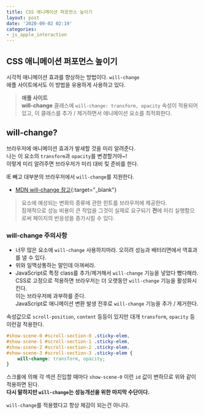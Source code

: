 ```yaml
---
title: CSS 애니메이션 퍼포먼스 높이기
layout: post
date: '2020-09-02 02:19'
categories:
- js_apple_interaction
---
```


## CSS 애니메이션 퍼포먼스 높이기

시각적 애니메이션 효과를 향상하는 방법이다. `will-change`  
애플 사이트에서도 이 방법을 유용하게 사용하고 있다.  

>**애플 사이트**  
>**will-change** 클래스에 `will-change: transform, opacity` 속성이 적용되어 있고, 
>이 클래스를 추가 / 제거하면서 애니메이션 요소를 최적화한다.

## will-change?

브라우저에 애니메이션 효과가 발새할 것을 미리 알려준다.  
나는 이 요소의 `transform`과 `opacity`를 변경할거야~!  
이렇게 미리 알려주면 브라우저가 미리 대비 킻 준비를 한다.

IE 빼고 대부분의 브라우저에서 `will-change`를 지원한다.  

* [MDN will-change 참고](https://developer.mozilla.org/ko/docs/Web/CSS/will-change){:target="_blank"}

>요소에 예상되는 변화의 종류에 관한 힌트를 브라우저에 제공한다.  
>잠재적으로 성능 비용이 큰 작업을 그것이 실제로 요구되기 **전**에 미리 실행함으로써 페이지의 반응성을 증가시킬 수 있다.

### will-change 주의사항

* 너무 많은 요소에 `will-change` 사용하지마라. 오히려 성능과 배터리면에서 역효과를 낼 수 있다.
* 위와 일맥상통하는 말인데 아껴써라.
* JavaScript로 특정 class를 추가/제거해서 `will-change` 기능을 넣었다 뺐다해라.  
  CSS로 고정으로 적용하면 브라우저는 더 오랫동안 `will-change` 기능을 활성화시킨다.  
  이는 브라우저에 과부하를 준다.  
  JavaScript로 애니메이션 변환 발생 전후로 `will-change` 기능을 추가 / 제거한다.
  
속성값으로 `scroll-position`, `content` 등등이 있지만 대개 `transform`, `opacity` 등 이런걸 적용한다.

```css
#show-scene-0 #scroll-section-0 .sticky-elem,
#show-scene-1 #scroll-section-1 .sticky-elem,
#show-scene-2 #scroll-section-2 .sticky-elem,
#show-scene-3 #scroll-section-3 .sticky-elem {
    will-change: transform, opacity;
}
```

스크롤에 의해 각 섹션 진입할 때마다 `show-scene-0` 이런 `id` 값이 변하므로 위와 같이 적용하면 된다.  
**다시 말하지만 `will-change`는 성능개선을 위한 마지막 수단이다.**  

`will-change`를 적용했다고 항상 체감이 되는건 아니다.